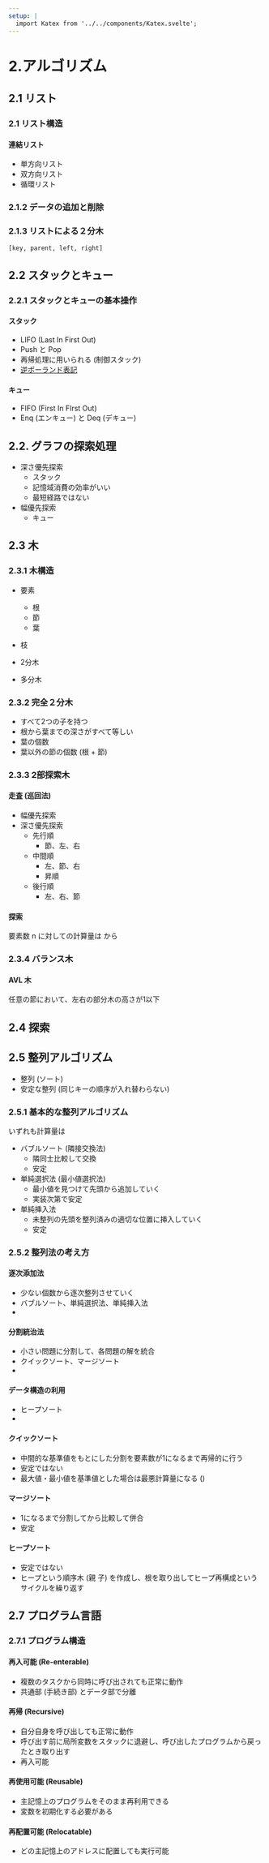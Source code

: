 ```yaml
---
setup: |
  import Katex from '../../components/Katex.svelte';
---
```


# 2.アルゴリズム

## 2.1 リスト

### 2.1 リスト構造

#### 連結リスト

- 単方向リスト
- 双方向リスト
- 循環リスト

### 2.1.2 データの追加と削除

### 2.1.3 リストによる２分木

`[key, parent, left, right]`

## 2.2 スタックとキュー

### 2.2.1 スタックとキューの基本操作

#### スタック

- LIFO (Last In First Out)
- Push と Pop
- 再帰処理に用いられる (制御スタック)
- [逆ポーランド表記](http://www.sci.kanagawa-u.ac.jp/info/kaiya/2003/mc/arch/rpolish.html)

#### キュー

- FIFO (First In FIrst Out)
- Enq (エンキュー) と Deq (デキュー)

## 2.2. グラフの探索処理

- 深さ優先探索
  - スタック
  - 記憶域消費の効率がいい
  - 最短経路ではない
- 幅優先探索
  - キュー

## 2.3 木

### 2.3.1 木構造

- 要素
  - 根
  - 節
  - 葉
- 枝

- 2分木
- 多分木

### 2.3.2 完全２分木

- すべて2つの子を持つ
- 根から葉までの深さがすべて等しい
- 葉の個数 <Katex inline formula="2^n" />
- 葉以外の節の個数 (根 + 節) <Katex inline formula="2^{n-1}" />

### 2.3.3 2部探索木

#### 走査 (巡回法)

- 幅優先探索
- 深さ優先探索
  - 先行順
    - 節、左、右
  - 中間順
    - 左、節、右
    - 昇順
  - 後行順
    - 左、右、節

#### 探索

要素数 n に対しての計算量は <Katex inline formula="\\log_{2}n" /> から <Katex inline formula="n" />

### 2.3.4 バランス木

#### AVL 木

任意の節において、左右の部分木の高さが1以下

## 2.4 探索

## 2.5 整列アルゴリズム

- 整列 (ソート)
- 安定な整列 (同じキーの順序が入れ替わらない)

### 2.5.1 基本的な整列アルゴリズム

いずれも計算量は <Katex inline formula="\\frac{n(n-1)}{2} = O(n^2)" />

- バブルソート (隣接交換法)
  - 隣同士比較して交換
  - 安定
- 単純選択法 (最小値選択法)
  - 最小値を見つけて先頭から追加していく
  - 実装次第で安定
- 単純挿入法
  - 未整列の先頭を整列済みの適切な位置に挿入していく
  - 安定

### 2.5.2 整列法の考え方

#### 逐次添加法

- 少ない個数から逐次整列させていく
- バブルソート、単純選択法、単純挿入法
- <Katex inline formula="O(n^2)" />

#### 分割統治法

- 小さい問題に分割して、各問題の解を統合
- クイックソート、マージソート
- <Katex inline formula="O(n \\log_2n)" />

#### データ構造の利用

- ヒープソート
- <Katex inline formula="O(n \\log_2n)" />

#### クイックソート

- 中間的な基準値をもとにした分割を要素数が1になるまで再帰的に行う
- 安定ではない
- 最大値・最小値を基準値とした場合は最悪計算量になる (<Katex inline formula="O(n^2)" />)

#### マージソート

- 1になるまで分割してから比較して併合
- 安定

#### ヒープソート

- 安定ではない
- ヒープという順序木 (親 <Katex inline formula="\\leq" /> 子) を作成し、根を取り出してヒープ再構成というサイクルを繰り返す

## 2.7 プログラム言語

### 2.7.1 プログラム構造

#### 再入可能 (Re-enterable)

- 複数のタスクから同時に呼び出されても正常に動作
- 共通部 (手続き部) とデータ部で分離

#### 再帰 (Recursive)

- 自分自身を呼び出しても正常に動作
- 呼び出す前に局所変数をスタックに退避し、呼び出したプログラムから戻ったとき取り出す
- 再入可能

#### 再使用可能 (Reusable)

- 主記憶上のプログラムをそのまま再利用できる
- 変数を初期化する必要がある

#### 再配置可能 (Relocatable)

- どの主記憶上のアドレスに配置しても実行可能
